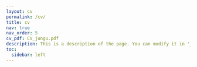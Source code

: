 ```yaml
---
layout: cv
permalink: /cv/
title: cv
nav: true
nav_order: 5
cv_pdf: CV_jungu.pdf
description: This is a description of the page. You can modify it in '_pages/cv.md'. You can also change or remove the top pdf download button.
toc:
  sidebar: left
---
```

